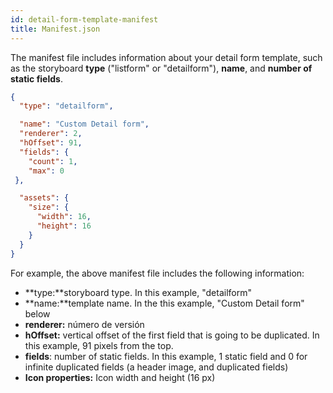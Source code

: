 ```yaml
---
id: detail-form-template-manifest
title: Manifest.json
---
```


The manifest file includes information about your detail form template,  such as the storyboard **type** ("listform" or "detailform"), **name**, and **number of static fields**.


```json
{
  "type": "detailform",

  "name": "Custom Detail form",
  "renderer": 2,  
  "hOffset": 91, 
  "fields": {
    "count": 1, 
    "max": 0
 },

  "assets": {
    "size": {
      "width": 16,
      "height": 16
    }
  }
}

```

For example, the above manifest file includes the following information:



* **type:**storyboard type. In this example, "detailform"
* **name:**template name. In the this example, "Custom Detail form" below
* **renderer:** número de versión
* **hOffset:** vertical offset of the first field that is going to be duplicated. In this example, 91 pixels from the top.
* **fields**: number of static fields. In this example, 1 static field and 0 for infinite duplicated fields (a header image, and duplicated fields)
* **Icon properties:** Icon width and height (16 px)

